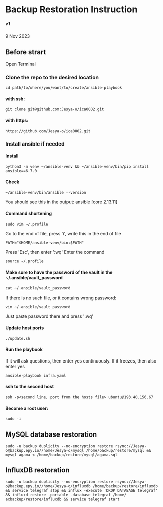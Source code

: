 
# Backup Restoration Instruction
##### v1
9 Nov 2023

## Before strart
Open Terminal
### Clone the repo to the desired location
```
cd path/to/where/you/want/to/create/ansible-playbook
```
#### with ssh:
```
git clone git@github.com:Jesya-o/ica0002.git
```
#### with https:
```
https://github.com/Jesya-o/ica0002.git
```

### Install ansible if needed
#### Install
```
python3 -m venv ~/ansible-venv && ~/ansible-venv/bin/pip install ansible==6.7.0
```
#### Check
```
~/ansible-venv/bin/ansible --version
```
You should see this in the output: ansible [core 2.13.11]
#### Command shortening
```
sudo vim ~/.profile
```
Go to the end of file, press 'i', write this in the end of file
```
PATH="$HOME/ansible-venv/bin:$PATH"
```
Press 'Esc', then enter ':wq'
Enter the command
```
source ~/.profile
```
#### Make sure to have the password of the vault in the ~/.ansible/vault_password
```
cat ~/.ansible/vault_password
```
If there is no such file, or it contains wrong password:
```
vim ~/.ansible/vault_password
```
Just paste password there and press ':wq'

#### Update host ports
```
./update.sh
```
#### Run the playbook
If it will ask questions, then enter yes continuously. If it freezes, then also enter yes
```
ansible-playbook infra.yaml
```
#### ssh to the second host
```
ssh -p<second line, port from the hosts file> ubuntu@193.40.156.67
```
#### Become a **root** user:
```
sudo -i
```

## MySQL database restoration
```
sudo -u backup duplicity --no-encryption restore rsync://Jesya-o@backup.epy.io//home/Jesya-o/mysql /home/backup/restore/mysql && mysql agama < /home/backup/restore/mysql/agama.sql
```

## InfluxDB restoration
```
sudo -u backup duplicity --no-encryption restore rsync://Jesya-o@backup.epy.io//home/Jesya-o/influxdb /home/backup/restore/influxdb && service telegraf stop && influx -execute 'DROP DATABASE telegraf' && influxd restore -portable -database telegraf /home/ахbackup/restore/influxdb && service telegraf start
```